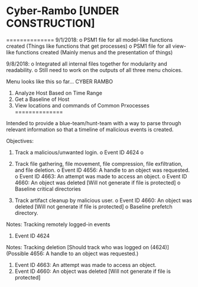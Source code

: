 # Cyber-Rambo [UNDER CONSTRUCTION]
==============
9/1/2018:
o PSM1 file for all model-like functions created (Things like functions that get processes)
o PSM1 file for all view-like functions created (Mainly menus and the presentation of things)



9/8/2018:
o Integrated all internal files together for modularity and readability.
o Still need to work on the outputs of all three menu choices.

Menu looks like this so far...
CYBER RAMBO
1. Analyze Host Based on Time Range
2. Get a Baseline of Host
3. View locations and commands of Common Prxocesses
==============

Intended to provide a blue-team/hunt-team with a way to parse through relevant information so that a timeline of malicious events is created.

Objectives:
1. Track a malicious/unwanted login.
  o Event ID 4624
  o
  
2. Track file gathering, file movement, file compression, file exfiltration, and file deletion.
  o Event ID 4656: A handle to an object was requested.
  o Event ID 4663: An attempt was made to access an object.
  o Event ID 4660: An object was deleted [Will not generate if file is protected]
  o Baseline critical directories


3. Track artifact cleanup by malicious user.
  o Event ID 4660: An object was deleted [Will not generate if file is protected]
  o Baseline prefetch directory.


Notes:
Tracking remotely logged-in events
1. Event ID 4624


Notes:
Tracking deletion [Should track who was logged on (4624)]
(Possible 4656: A handle to an object was requested.)
1. Event ID 4663: An attempt was made to access an object.
2. Event ID 4660: An object was deleted [Will not generate if file is protected]
